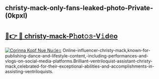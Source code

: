 ## christy-mack-only-fans​-leaked-photo​-Private-(0kpxl)


# <h2><a href="https://mediaupload.pro?title=christy-mack&ref=git">🔗👉 🔴 christy-mack-P𝚑ot𝚘𝚜-V𝚒d𝚎o</a></h2>

[![Corinna Kopf Nue Nu𝚍e𝚜](https://i.imgur.com/0qMVB7G.gif)](https://mediaupload.pro?title=christy-mack&ref=git)
Online-influencer-christy-mack,known-for-publishing-dance-and-lifestyle-content,-including-performances-and-vlogs-on-social-media-platforms.Brilliant-ventriloquist-assistant-christy-mack,celebrated-for-their-exceptional-abilities-and-accomplishments-in-assisting-ventriloquists.  